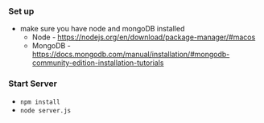 ### Set up
* make sure you have node and mongoDB installed
  * Node - https://nodejs.org/en/download/package-manager/#macos
  * MongoDB - https://docs.mongodb.com/manual/installation/#mongodb-community-edition-installation-tutorials
  
### Start Server
* `npm install`
* `node server.js`
